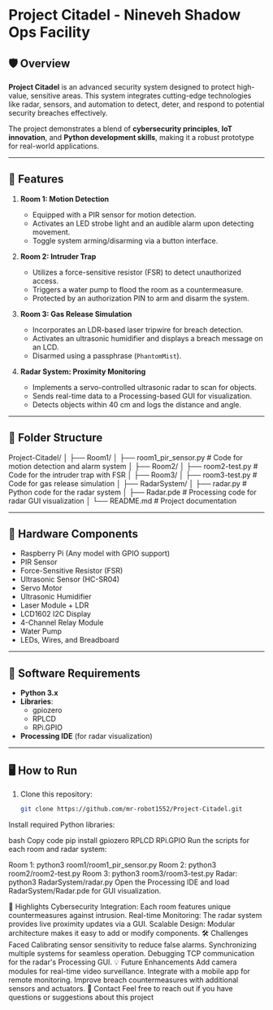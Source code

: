 # Project Citadel - Nineveh Shadow Ops Facility

## 🛡️ Overview
**Project Citadel** is an advanced security system designed to protect high-value, sensitive areas. This system integrates cutting-edge technologies like radar, sensors, and automation to detect, deter, and respond to potential security breaches effectively.

The project demonstrates a blend of **cybersecurity principles**, **IoT innovation**, and **Python development skills**, making it a robust prototype for real-world applications.

---

## 🚀 Features
1. **Room 1: Motion Detection**
   - Equipped with a PIR sensor for motion detection.
   - Activates an LED strobe light and an audible alarm upon detecting movement.
   - Toggle system arming/disarming via a button interface.

2. **Room 2: Intruder Trap**
   - Utilizes a force-sensitive resistor (FSR) to detect unauthorized access.
   - Triggers a water pump to flood the room as a countermeasure.
   - Protected by an authorization PIN to arm and disarm the system.

3. **Room 3: Gas Release Simulation**
   - Incorporates an LDR-based laser tripwire for breach detection.
   - Activates an ultrasonic humidifier and displays a breach message on an LCD.
   - Disarmed using a passphrase (`PhantomMist`).

4. **Radar System: Proximity Monitoring**
   - Implements a servo-controlled ultrasonic radar to scan for objects.
   - Sends real-time data to a Processing-based GUI for visualization.
   - Detects objects within 40 cm and logs the distance and angle.

---

## 📂 Folder Structure
Project-Citadel/ │ ├── Room1/ │ ├── room1_pir_sensor.py # Code for motion detection and alarm system │ ├── Room2/ │ ├── room2-test.py # Code for the intruder trap with FSR │ ├── Room3/ │ ├── room3-test.py # Code for gas release simulation │ ├── RadarSystem/ │ ├── radar.py # Python code for the radar system │ ├── Radar.pde # Processing code for radar GUI visualization │ └── README.md # Project documentation


---

## 🔧 Hardware Components
- Raspberry Pi (Any model with GPIO support)
- PIR Sensor
- Force-Sensitive Resistor (FSR)
- Ultrasonic Sensor (HC-SR04)
- Servo Motor
- Ultrasonic Humidifier
- Laser Module + LDR
- LCD1602 I2C Display
- 4-Channel Relay Module
- Water Pump
- LEDs, Wires, and Breadboard

---

## 📜 Software Requirements
- **Python 3.x**
- **Libraries**:
  - gpiozero
  - RPLCD
  - RPi.GPIO
- **Processing IDE** (for radar visualization)

---

## 🖥️ How to Run
1. Clone this repository:
   ```bash
   git clone https://github.com/mr-robot1552/Project-Citadel.git

Install required Python libraries:

bash
Copy code
pip install gpiozero RPLCD RPi.GPIO
Run the scripts for each room and radar system:

Room 1: python3 room1/room1_pir_sensor.py
Room 2: python3 room2/room2-test.py
Room 3: python3 room3/room3-test.py
Radar: python3 RadarSystem/radar.py
Open the Processing IDE and load RadarSystem/Radar.pde for GUI visualization.

🌟 Highlights
Cybersecurity Integration: Each room features unique countermeasures against intrusion.
Real-time Monitoring: The radar system provides live proximity updates via a GUI.
Scalable Design: Modular architecture makes it easy to add or modify components.
🛠️ Challenges Faced
Calibrating sensor sensitivity to reduce false alarms.
Synchronizing multiple systems for seamless operation.
Debugging TCP communication for the radar's Processing GUI.
💡 Future Enhancements
Add camera modules for real-time video surveillance.
Integrate with a mobile app for remote monitoring.
Improve breach countermeasures with additional sensors and actuators.
📧 Contact
Feel free to reach out if you have questions or suggestions about this project
